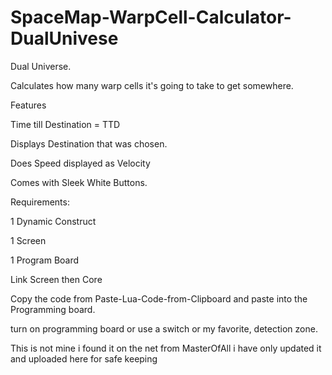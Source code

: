 # SpaceMap-WarpCell-Calculator-DualUnivese
Dual Universe. 

Calculates how many warp cells it's going to take to get somewhere.

Features

Time till Destination   = TTD

Displays Destination that was chosen.

Does Speed displayed as Velocity

Comes with Sleek White Buttons.

Requirements:

1 Dynamic Construct

1 Screen

1 Program Board

Link Screen then Core

Copy the code from Paste-Lua-Code-from-Clipboard and paste into the Programming board.

turn on programming board or use a switch or my favorite, detection zone.

This is not mine i found it on the net from MasterOfAll i have only updated it and uploaded here for safe keeping

